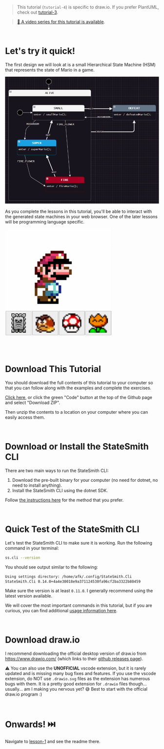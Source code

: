 > This tutorial (`tutorial-4`) is specific to draw.io. If you prefer PlantUML, check out [tutorial-3](https://github.com/StateSmith/tutorial-3).

> [🎥 A video series for this tutorial is available](https://www.youtube.com/playlist?list=PLC7mUEDZkCILp_Xvi6wjHv2EqMn_MbEXl).


<br>

# Let's try it quick!
The first design we will look at is a small Hierarchical State Machine (HSM) that represents the state of Mario in a game.

![](docs/fsm.png)

As you complete the lessons in this tutorial, you'll be able to interact with the generated state machines in your web browser. One of the later lessons will be programming language specific.

![](docs/interact.gif)

<br>
<br>

# Download This Tutorial
You should download the full contents of this tutorial to your computer so that you can follow along with the examples and complete the exercises.

[Click here](https://github.com/StateSmith/tutorial-4/archive/refs/heads/main.zip), or click the green "Code" button at the top of the Github page and select "Download ZIP".

Then unzip the contents to a location on your computer where you can easily access them.


<br>


# Download or Install the StateSmith CLI
There are two main ways to run the StateSmith CLI:
1. Download the pre-built binary for your computer (no need for dotnet, no need to install anything).
2. Install the StateSmith CLI using the dotnet SDK.

Follow [the instructions here](https://github.com/StateSmith/StateSmith/wiki/CLI:-Download-or-Install) for the method that you prefer.


<br>

# Quick Test of the StateSmith CLI
Let's test the StateSmith CLI to make sure it is working. Run the following command in your terminal:

```sh
ss.cli --version
```
You should see output similar to the following:

```
Using settings directory: /home/afk/.config/StateSmith.Cli
StateSmith.Cli 0.14.0+4a4e30018e9a371124530fa96cf2ba3322b80459
```

Make sure the version is at least `0.11.0`. I generally recommend using the latest version available.

We will cover the most important commands in this tutorial, but if you are curious, you can find additional [usage information here](https://github.com/StateSmith/StateSmith/wiki/CLI:-Usage).


<br>

# Download draw.io
I recommend downloading the official desktop version of draw.io from https://www.drawio.com/ (which links to their [github releases page](https://github.com/jgraph/drawio-desktop/releases/)).

⚠️ You can also use the **UNOFFICIAL** vscode extension, but it is rarely updated and is missing many bug fixes and features. If you use the vscode extension, do NOT use `.drawio.svg` files as the extension has numerous bugs with them. It is a pretty good extension for `.drawio` files though... usually... am I making you nervous yet? 😅 Best to start with the official draw.io program :)



<br>



# Onwards! ⏭️
Navigate to [lesson-1](./lesson-1/README.md) and see the readme there.
